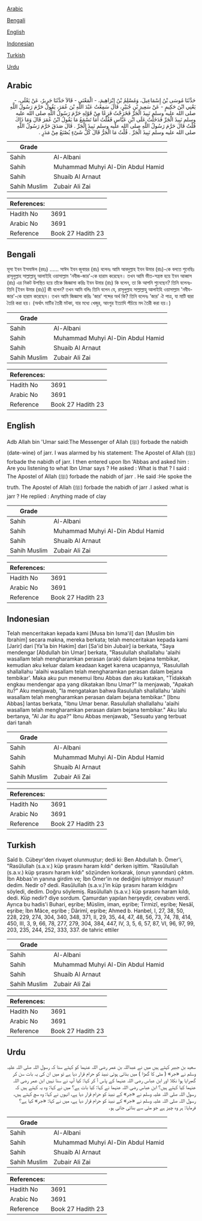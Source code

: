 [Arabic](#arabic)

[Bengali](#bengali)

[English](#english)

[Indonesian](#indonesian)

[Turkish](#turkish)

[Urdu](#urdu)

## Arabic


<div dir="rtl" lang="ar" style={{fontSize:'larger',backgroundColor:'#f8f9fa',padding:20}}>
حَدَّثَنَا مُوسَى بْنُ إِسْمَاعِيلَ، وَمُسْلِمُ بْنُ إِبْرَاهِيمَ، - الْمَعْنَى - قَالاَ حَدَّثَنَا جَرِيرٌ، عَنْ يَعْلَى، - يَعْنِي ابْنَ حَكِيمٍ - عَنْ سَعِيدِ بْنِ جُبَيْرٍ، قَالَ سَمِعْتُ عَبْدَ اللَّهِ بْنَ عُمَرَ، يَقُولُ حَرَّمَ رَسُولُ اللَّهِ صلى الله عليه وسلم نَبِيذَ الْجَرِّ فَخَرَجْتُ فَزِعًا مِنْ قَوْلِهِ حَرَّمَ رَسُولُ اللَّهِ صلى الله عليه وسلم نَبِيذَ الْجَرِّ فَدَخَلْتُ عَلَى ابْنِ عَبَّاسٍ فَقُلْتُ أَمَا تَسْمَعُ مَا يَقُولُ ابْنُ عُمَرَ قَالَ وَمَا ذَاكَ قُلْتُ قَالَ حَرَّمَ رَسُولُ اللَّهِ صلى الله عليه وسلم نَبِيذَ الْجَرِّ ‏.‏ قَالَ صَدَقَ حَرَّمَ رَسُولُ اللَّهِ صلى الله عليه وسلم نَبِيذَ الْجَرِّ ‏.‏ قُلْتُ مَا الْجَرُّ قَالَ كُلُّ شَىْءٍ يُصْنَعُ مِنْ مَدَرٍ ‏.‏
</div>
<div style={{backgroundColor:'#f8f9fa',padding:20, marginBottom: 10}}><table> <thead> <tr> <th>Grade</th> <th></th> </tr> </thead> <tbody> <tr><td>Sahih</td><td>Al-Albani</td></tr><tr><td>Sahih</td><td>Muhammad Muhyi Al-Din Abdul Hamid</td></tr><tr><td>Sahih</td><td>Shuaib Al Arnaut</td></tr><tr><td>Sahih Muslim</td><td>Zubair Ali Zai</td></tr></tbody></table><table> <thead> <tr> <th>References:</th> <th></th> </tr> </thead> <tbody><tr><td>Hadith No</td><td>3691</td></tr><tr><td>Arabic No</td><td>3691</td></tr><tr><td>Reference</td><td>Book 27 Hadith 23</td></tr></tbody></table></div>

## Bengali


<div dir="ltr" lang="bn" style={{fontSize:'larger',backgroundColor:'#f8f9fa',padding:20}}>
মূসা ইবন ইসমাঈল (রহঃ) ...... সাঈদ ইবন জুবায়র (রাঃ) বলেনঃ আমি আবদুল্লাহ ইবন উমার (রাঃ)-কে বলতে শুনেছিঃ রাসূলুল্লাহ সাল্লাল্লাহু আলাইহি ওয়াসাল্লাম 'নবীজ-জার'-কে হারাম করেছেন। তখন আমি ভীত-সন্ত্রস্ত হয়ে ইবন আব্বাস (রাঃ) এর নিকট উপস্থিত হয়ে তাঁকে জিজ্ঞাসা করিঃ ইবন উমার (রাঃ) কি বলেন, তা কি আপনি শুনেছেন? তিনি বলেনঃতিনি [ইবন উমার (রাঃ)] কী বলেন? তখন আমি বলিঃ তিনি বলেন যে, রাসূলুল্লাহ সাল্লাল্লাহু আলাইহি ওয়াসাল্লাম 'নবীয-জার'-কে হারাম করেছেন। তখন আমি জিজ্ঞাসা করিঃ 'জার' শব্দের অর্থ কি? তিনি বলেনঃ 'জার' ঐ পাত্র, যা মাটি দ্বারা তৈরি করা হয়। (অর্থাৎ মাটির তৈরী মটকা, যার মধ্যে খেজুর, আংগুর ইত্যাদি পঁচিয়ে মদ তৈরী করা হয়।)
</div>
<div style={{backgroundColor:'#f8f9fa',padding:20, marginBottom: 10}}><table> <thead> <tr> <th>Grade</th> <th></th> </tr> </thead> <tbody> <tr><td>Sahih</td><td>Al-Albani</td></tr><tr><td>Sahih</td><td>Muhammad Muhyi Al-Din Abdul Hamid</td></tr><tr><td>Sahih</td><td>Shuaib Al Arnaut</td></tr><tr><td>Sahih Muslim</td><td>Zubair Ali Zai</td></tr></tbody></table><table> <thead> <tr> <th>References:</th> <th></th> </tr> </thead> <tbody><tr><td>Hadith No</td><td>3691</td></tr><tr><td>Arabic No</td><td>3691</td></tr><tr><td>Reference</td><td>Book 27 Hadith 23</td></tr></tbody></table></div>

## English


<div dir="ltr" lang="en" style={{fontSize:'larger',backgroundColor:'#f8f9fa',padding:20}}>
Adb Allah bin 'Umar said:The Messenger of Allah (ﷺ) forbade the nabidh (date-wine) of jarr. I was alarmed by his statement: The Apostel of Allah (ﷺ) forbade the nabidh of jarr. I then entered upon Ibn ‘Abbas and asked him : Are you listening to what Ibn Umar says ? He asked : What is that ? I said : The Apostel of Allah (ﷺ) forbade the nabidh of jarr . He said :He spoke the truth. The Apostel of Allah (ﷺ) forbade the nabidh of jarr .I asked :what is jarr ? He replied : Anything made of clay
</div>
<div style={{backgroundColor:'#f8f9fa',padding:20, marginBottom: 10}}><table> <thead> <tr> <th>Grade</th> <th></th> </tr> </thead> <tbody> <tr><td>Sahih</td><td>Al-Albani</td></tr><tr><td>Sahih</td><td>Muhammad Muhyi Al-Din Abdul Hamid</td></tr><tr><td>Sahih</td><td>Shuaib Al Arnaut</td></tr><tr><td>Sahih Muslim</td><td>Zubair Ali Zai</td></tr></tbody></table><table> <thead> <tr> <th>References:</th> <th></th> </tr> </thead> <tbody><tr><td>Hadith No</td><td>3691</td></tr><tr><td>Arabic No</td><td>3691</td></tr><tr><td>Reference</td><td>Book 27 Hadith 23</td></tr></tbody></table></div>

## Indonesian


<div dir="ltr" lang="id" style={{fontSize:'larger',backgroundColor:'#f8f9fa',padding:20}}>
Telah menceritakan kepada kami [Musa bin Isma'il] dan [Muslim bin Ibrahim] secara makna, mereka berkata; telah menceritakan kepada kami [Jarir] dari [Ya'la bin Hakim] dari [Sa'id bin Jubair] ia berkata, "Saya mendengar [Abdullah bin Umar] berkata, "Rasulullah shallallahu 'alaihi wasallam telah mengharamkan perasan (arak) dalam bejana tembikar, kemudian aku keluar dalam keadaan kaget karena ucapannya, 'Rasulullah shallallahu 'alaihi wasallam telah mengharamkan perasan dalam bejana tembikar'. Maka aku pun menemui Ibnu Abbas dan aku katakan, "Tidakkah engkau mendengar apa yang dikatakan Ibnu Umar?" Ia menjawab, "Apakah itu?" Aku menjawab, "Ia mengatakan bahwa Rasulullah shallallahu 'alaihi wasallam telah mengharamkan perasan dalam bejana tembikar." [Ibnu Abbas] lantas berkata, "Ibnu Umar benar. Rasulullah shallallahu 'alaihi wasallam telah mengharamkan perasan dalam bejana tembikar." Aku lalu bertanya, "Al Jar itu apa?" Ibnu Abbas menjawab, "Sesuatu yang terbuat dari tanah
</div>
<div style={{backgroundColor:'#f8f9fa',padding:20, marginBottom: 10}}><table> <thead> <tr> <th>Grade</th> <th></th> </tr> </thead> <tbody> <tr><td>Sahih</td><td>Al-Albani</td></tr><tr><td>Sahih</td><td>Muhammad Muhyi Al-Din Abdul Hamid</td></tr><tr><td>Sahih</td><td>Shuaib Al Arnaut</td></tr><tr><td>Sahih Muslim</td><td>Zubair Ali Zai</td></tr></tbody></table><table> <thead> <tr> <th>References:</th> <th></th> </tr> </thead> <tbody><tr><td>Hadith No</td><td>3691</td></tr><tr><td>Arabic No</td><td>3691</td></tr><tr><td>Reference</td><td>Book 27 Hadith 23</td></tr></tbody></table></div>

## Turkish


<div dir="ltr" lang="tr" style={{fontSize:'larger',backgroundColor:'#f8f9fa',padding:20}}>
Saîd b. Cübeyr'den rivayet olunmuştur; dedi ki: Ben Abdullah b. Ömer'i, "Rasûlullah (s.a.v.) küp şırasını haram kıldı" derken işittim. "Rasûlullah (s.a.v.) küp şırasını haram kıldı" sözünden korkarak, (onun yanından) çıktım. İbn Abbas'ın yanına girdim ve; İbn Ömer'in ne dediğini işitmiyor musun? dedim. Nedir o? dedi. Rasûlullah (s.a.v.)'in küp şırasını haram kıldığını söyledi, dedim. Doğru söylemiş. Rasûlullah (s.a.v.) küp şırasını haram kıldı, dedi. Küp nedir? diye sordum. Çamurdan yapılan herşeydir, cevabını verdi. Ayrıca bu hadis'i Buhari, eşribe; Müslim, iman, eşribe; Tirmizî, eşribe; Nesâî, eşribe; İbn Mâce, eşribe ; Dârimî, eşribe; Ahmed b. Hanbel, I, 27, 38, 50, 228, 229, 274, 304, 340, 348, 371, II, 29, 35, 44, 47, 48, 56, 73, 74, 78, 414, 450, III, 3, 9, 66, 78, 277, 279, 304, 384, 447, IV, 3, 5, 6, 57, 87, VI, 96, 97, 99, 203, 235, 244, 252, 333, 337. de tahric ettiler
</div>
<div style={{backgroundColor:'#f8f9fa',padding:20, marginBottom: 10}}><table> <thead> <tr> <th>Grade</th> <th></th> </tr> </thead> <tbody> <tr><td>Sahih</td><td>Al-Albani</td></tr><tr><td>Sahih</td><td>Muhammad Muhyi Al-Din Abdul Hamid</td></tr><tr><td>Sahih</td><td>Shuaib Al Arnaut</td></tr><tr><td>Sahih Muslim</td><td>Zubair Ali Zai</td></tr></tbody></table><table> <thead> <tr> <th>References:</th> <th></th> </tr> </thead> <tbody><tr><td>Hadith No</td><td>3691</td></tr><tr><td>Arabic No</td><td>3691</td></tr><tr><td>Reference</td><td>Book 27 Hadith 23</td></tr></tbody></table></div>

## Urdu


<div dir="rtl" lang="ur" style={{fontSize:'larger',backgroundColor:'#f8f9fa',padding:20}}>
سعید بن جبیر کہتے ہیں میں نے عبداللہ بن عمر رضی اللہ عنہما کو کہتے سنا کہ رسول اللہ صلی اللہ علیہ وسلم نے «جر» ( مٹی کا گھڑا ) میں بنائی ہوئی نبیذ کو حرام قرار دیا ہے تو میں ان کی یہ بات سن کر گھبرایا ہوا نکلا اور ابن عباس رضی اللہ عنہما کے پاس آ کر کہا: کیا آپ نے سنا نہیں ابن عمر رضی اللہ عنہما کیا کہتے ہیں؟ ابن عباس رضی اللہ عنہما نے کہا: کیا بات ہے؟ میں نے کہا: وہ یہ کہتے ہیں کہ رسول اللہ صلی اللہ علیہ وسلم نے «جر» کے نبیذ کو حرام قرار دیا ہے، انہوں نے کہا: وہ سچ کہتے ہیں، رسول اللہ صلی اللہ علیہ وسلم نے «جر» کے نبیذ کو حرام قرار دیا ہے، میں نے کہا: «جر» کیا ہے؟ فرمایا: ہر وہ چیز ہے جو مٹی سے بنائی جاتی ہو۔
</div>
<div style={{backgroundColor:'#f8f9fa',padding:20, marginBottom: 10}}><table> <thead> <tr> <th>Grade</th> <th></th> </tr> </thead> <tbody> <tr><td>Sahih</td><td>Al-Albani</td></tr><tr><td>Sahih</td><td>Muhammad Muhyi Al-Din Abdul Hamid</td></tr><tr><td>Sahih</td><td>Shuaib Al Arnaut</td></tr><tr><td>Sahih Muslim</td><td>Zubair Ali Zai</td></tr></tbody></table><table> <thead> <tr> <th>References:</th> <th></th> </tr> </thead> <tbody><tr><td>Hadith No</td><td>3691</td></tr><tr><td>Arabic No</td><td>3691</td></tr><tr><td>Reference</td><td>Book 27 Hadith 23</td></tr></tbody></table></div>